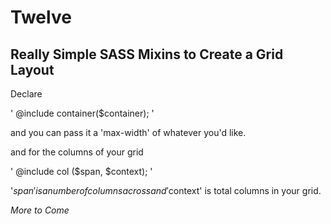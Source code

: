 Twelve
======

## Really Simple SASS Mixins to Create a Grid Layout

Declare

' @include container($container); '

and you can pass it a 'max-width' of whatever you'd like.

and for the columns of your grid

' @include col ($span, $context); '

'$span' is a number of columns across and '$context' is total columns in your grid.

*More to Come*